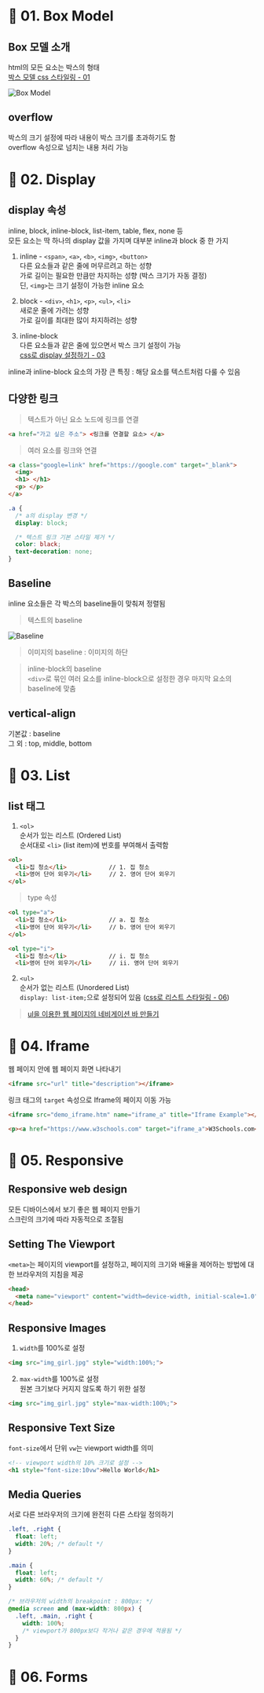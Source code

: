 # 📎 01. Box Model
## Box 모델 소개
html의 모든 요소는 박스의 형태  
[박스 모델 css 스타일링 -  01](https://github.com/jjungyujin/TIL/blob/main/CSS/CSS_KeyPoint.md)

![Box Model](HTML_KeyPoint_BoxModel.png)

## overflow
박스의 크기 설정에 따라 내용이 박스 크기를 초과하기도 함  
overflow 속성으로 넘치는 내용 처리 가능

# 📎 02. Display
## display 속성
inline, block, inline-block, list-item, table, flex, none 등  
모든 요소는 딱 하나의 display 값을 가지며 대부분 inline과 block 중 한 가지

1. inline - `<span>`, `<a>`, `<b>`, `<img>`, `<button>`  
다른 요소들과 같은 줄에 머무르려고 하는 성향  
가로 길이는 필요한 만큼만 차지하는 성향 (박스 크기가 자동 결정)  
딘, `<img>`는 크기 설정이 가능한 inline 요소

2. block - `<div>`, `<h1>`, `<p>`, `<ul>`, `<li>`  
새로운 줄에 가려는 성향  
가로 길이를 최대한 많이 차지하려는 성향

3. inline-block  
다른 요소들과 같은 줄에 있으면서 박스 크기 설정이 가능  
[css로 display 설정하기 - 03](https://github.com/jjungyujin/TIL/blob/main/CSS/CSS_KeyPoint.md)

inline과 inline-block 요소의 가장 큰 특징 : 해당 요소를 텍스트처럼 다룰 수 있음

## 다양한 링크
> 텍스트가 아닌 요소 노드에 링크를 연결  
```html
<a href="가고 싶은 주소"> <링크를 연결할 요소> </a>
```

> 여러 요소를 링크와 연결  
```html
<a class="google=link" href="https://google.com" target="_blank">
  <img>
  <h1> </h1>
  <p> </p>
</a>
```
```css
.a {
  /* a의 display 변경 */
  display: block;

  /* 텍스트 링크 기본 스타일 제거 */
  color: black;
  text-decoration: none;
}
```

## Baseline
inline 요소들은 각 박스의 baseline들이 맞춰져 정렬됨  

> 텍스트의 baseline

![Baseline](HTML_Baseline.png)

> 이미지의 baseline : 이미지의 하단  

> inline-block의 baseline  
`<div>`로 묶인 여러 요소를 inline-block으로 설정한 경우 마지막 요소의 baseline에 맞춤  

## vertical-align
기본값 : baseline  
그 외 : top, middle, bottom

# 📎 03. List
## list 태그
1. `<ol>`  
순서가 있는 리스트 (Ordered List)   
순서대로 `<li>` (list item)에 번호를 부여해서 출력함
```html
<ol>
  <li>집 청소</li>            // 1. 집 청소
  <li>영어 단어 외우기</li>     // 2. 영어 단어 외우기
</ol>
```
> type 속성
```html
<ol type="a">
  <li>집 청소</li>            // a. 집 청소
  <li>영어 단어 외우기</li>     // b. 영어 단어 외우기
</ol>

<ol type="i">
  <li>집 청소</li>            // i. 집 청소
  <li>영어 단어 외우기</li>     // ii. 영어 단어 외우기
```

2. `<ul>`  
순서가 없는 리스트 (Unordered List)  
`display: list-item;`으로 설정되어 있음 ([css로 리스트 스타일링 - 06](https://github.com/jjungyujin/TIL/blob/main/CSS/CSS_KeyPoint.md))  

> [ul을 이용한 웹 페이지의 네비게이션 바 만들기](https://github.com/jjungyujin/TIL/blob/main/HTML/web_nav.html)

# 📎 04. Iframe
웹 페이지 안에 웹 페이지 화면 나타내기
```html
<iframe src="url" title="description"></iframe>
```

링크 태그의 `target` 속성으로 Iframe의 페이지 이동 가능
```html
<iframe src="demo_iframe.htm" name="iframe_a" title="Iframe Example"></iframe>

<p><a href="https://www.w3schools.com" target="iframe_a">W3Schools.com</a></p>
```

# 📎 05. Responsive
## Responsive web design
모든 디바이스에서 보기 좋은 웹 페이지 만들기  
스크린의 크기에 따라 자동적으로 조절됨

## Setting The Viewport
`<meta>`는 페이지의 viewport를 설정하고, 페이지의 크기와 배율을 제어하는 방법에 대한 브라우저의 지침을 제공
```html
<head>
  <meta name="viewport" content="width=device-width, initial-scale=1.0">
</head>
```

## Responsive Images
1. `width`를 100%로 설정
```html
<img src="img_girl.jpg" style="width:100%;">
```

2. `max-width`를 100%로 설정  
원본 크기보다 커지지 않도록 하기 위한 설정
```html
<img src="img_girl.jpg" style="max-width:100%;">
```

## Responsive Text Size
`font-size`에서 단위 `vw`는 viewport width를 의미
```html
<!-- viewport width의 10% 크기로 설정 -->
<h1 style="font-size:10vw">Hello World</h1>
```

## Media Queries
서로 다른 브라우저의 크기에 완전히 다른 스타일 정의하기
```css
.left, .right {
  float: left;
  width: 20%; /* default */
}

.main {
  float: left;
  width: 60%; /* default */
}

/* 브라우저의 width의 breakpoint : 800px: */
@media screen and (max-width: 800px) {
  .left, .main, .right {
    width: 100%; 
    /* viewport가 800px보다 작거나 같은 경우에 적용됨 */
  }
}
```

# 📎 06. Forms